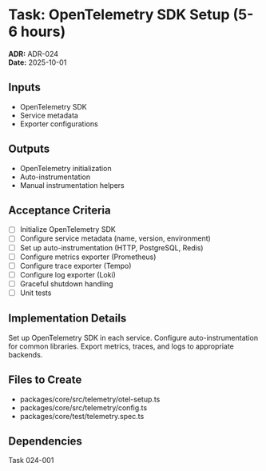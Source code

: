 # Task: OpenTelemetry SDK Setup (5-6 hours)
**ADR:** ADR-024  
**Date:** 2025-10-01

## Inputs
- OpenTelemetry SDK
- Service metadata
- Exporter configurations

## Outputs
- OpenTelemetry initialization
- Auto-instrumentation
- Manual instrumentation helpers

## Acceptance Criteria
- [ ] Initialize OpenTelemetry SDK
- [ ] Configure service metadata (name, version, environment)
- [ ] Set up auto-instrumentation (HTTP, PostgreSQL, Redis)
- [ ] Configure metrics exporter (Prometheus)
- [ ] Configure trace exporter (Tempo)
- [ ] Configure log exporter (Loki)
- [ ] Graceful shutdown handling
- [ ] Unit tests

## Implementation Details
Set up OpenTelemetry SDK in each service. Configure auto-instrumentation for common libraries. Export metrics, traces, and logs to appropriate backends.

## Files to Create
- packages/core/src/telemetry/otel-setup.ts
- packages/core/src/telemetry/config.ts
- packages/core/test/telemetry.spec.ts

## Dependencies
Task 024-001